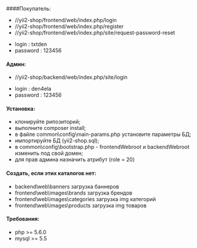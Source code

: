 ####Покупатель:

* //yii2-shop/frontend/web/index.php/login
* //yii2-shop/frontend/web/index.php/register
* //yii2-shop/frontend/web/index.php/site/request-password-reset

- login : txtden
- password : 123456


#### Админ:
* //yii2-shop/backend/web/index.php/site/login

- login : den4ela
- password : 123456


#### Установка:
 - клонируйте рипозиторий;
 - выполните composer install;
 - в файле common\config\main-params.php установите параметры БД;
 - импортируйте БД (yii2-shop.sql);
 - в common\config\bootstrap.php - frontendWebroot и backendWebroot изменить под свой домен;
 - для прав админа назначить атрибут (role = 20)
 
 
#### Создать, если этих каталогов нет:
  - backend\web\banners загрузка баннеров
  - frontend\web\images\brands загрузка брендов
  - frontend\web\images\categories загрузка img категорий
  - frontend\web\images\products загрузка img товаров

 
 #### Требования:
 - php >= 5.6.0
 - mysql >= 5.5
